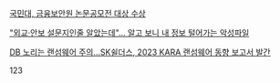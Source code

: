 [국민대, 금융보안원 논문공모전 대상 수상](http://www.naeil.com/news_view/?id_art=442621)

["외교·안보 설문지인줄 알았는데"… 알고 보니 내 정보 털어가는 악성파일](https://news.mt.co.kr/mtview.php?no=2022112309292346377&outlink=1&ref=%3A%2F%2F)

[DB 노리는 랜섬웨어 주의…SK쉴더스, 2023 KARA 랜섬웨어 동향 보고서 발간](http://www.dt.co.kr/contents.html?article_no=2023011902109931081003&ref=jeadan)

123